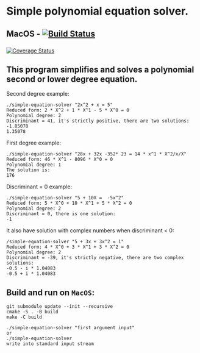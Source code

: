 # Simple polynomial equation solver.

## MacOS - [![Build Status](https://travis-ci.com/dolovnyak/simple-equation-solver.svg?branch=master)](https://travis-ci.com/dolovnyak/simple-equation-solver) 
###
[![Coverage Status](https://coveralls.io/repos/github/dolovnyak/simple-equation-solver/badge.svg?branch=master)](https://coveralls.io/github/dolovnyak/simple-equation-solver?branch=master)

This program simplifies and solves a polynomial second or lower degree equation.
-------
Second degree example:
```
./simple-equation-solver "2x^2 + x = 5"
Reduced form: 2 * X^2 + 1 * X^1 - 5 * X^0 = 0
Polynomial degree: 2
Discriminant = 41, it's strictly positive, there are two solutions:
-1.85078
1.35078
```
First degree example:
```
./simple-equation-solver "28x + 32x -352* 23 = 14 * x^1 * X^2/x/X"
Reduced form: 46 * X^1 - 8096 * X^0 = 0
Polynomial degree: 1
The solution is:
176
```
Discriminant = 0 example:
```
./simple-equation-solver "5 + 10X =  -5x^2"
Reduced form: 5 * X^0 + 10 * X^1 + 5 * X^2 = 0
Polynomial degree: 2
Discriminant = 0, there is one solution:
-1
```
It also have solution with complex numbers when discriminant < 0:
```
/simple-equation-solver "5 + 3x + 3x^2 = 1"
Reduced form: 4 * X^0 + 3 * X^1 + 3 * X^2 = 0
Polynomial degree: 2
Discriminant = -39, it's strictly negative, there are two complex solutions:
-0.5 - i * 1.04083
-0.5 + i * 1.04083
```

Build and run on `MacOS`:
-------

```
git submodule update --init --recursive
cmake -S . -B build
make -C build

./simple-equation-solver "first argument input" 
or
./simple-equation-solver
write into standard input stream
```
